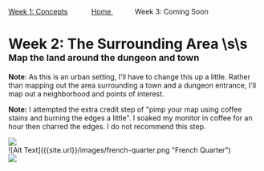  [Week 1: Concepts](../week1/week1-notes.md) &nbsp;&nbsp;&nbsp;&nbsp;&nbsp;&nbsp;&nbsp;&nbsp;&nbsp;&nbsp; [Home
 ](../index.md) &nbsp;&nbsp;&nbsp;&nbsp;&nbsp;&nbsp;&nbsp;&nbsp;&nbsp;&nbsp; Week 3: Coming Soon

# Week 2: The Surrounding Area \s\s <span style="font-size:large;">Map the land around the dungeon and town</span>
__Note__:  As this is an urban setting, I'll have to change this up a little.  Rather than mapping out the area
 surrounding a town and a dungeon entrance, I'll map out a neighborhood and points of interest.
  
__Note:__ I attempted the extra credit step of "pimp your map using coffee stains and burning the edges a little".  I
 soaked my monitor in coffee for an hour then charred the edges.  I do not recommend this step.
 

 <img src="{{site.url}}/images/new-orleans-redo-beige.jpg" style="display:block; margin:auto;" />
 ![Alt Text]({{site.url}}/images/french-quarter.png "French Quarter")
 <img src="{{site.url}}/images/french-quarter.png" style="display:block; margin:auto;" />
